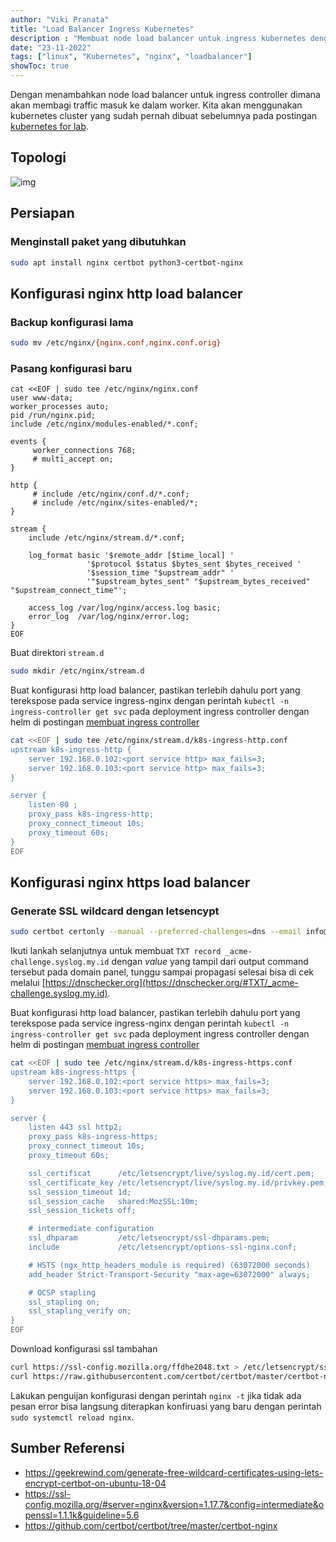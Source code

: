 ```yaml
---
author: "Viki Pranata"
title: "Load Balancer Ingress Kubernetes"
description : "Membuat node load balancer untuk ingress kubernetes dengan NGINX"
date: "23-11-2022"
tags: ["linux", "Kubernetes", "nginx", "loadbalancer"]
showToc: true
---
```

Dengan menambahkan node load balancer untuk ingress controller dimana akan membagi traffic masuk ke dalam worker. Kita akan menggunakan kubernetes cluster yang sudah pernah dibuat sebelumnya pada postingan [kubernetes for lab](/posts/kubernetes-for-lab).

## Topologi
![img](/assets/images/k8s_ingress_loadbalancer.png)

## Persiapan
### Menginstall paket yang dibutuhkan
```bash
sudo apt install nginx certbot python3-certbot-nginx
```
## Konfigurasi nginx http load balancer
### Backup konfigurasi lama
```bash
sudo mv /etc/nginx/{nginx.conf,nginx.conf.orig}
```
### Pasang konfigurasi baru
```
cat <<EOF | sudo tee /etc/nginx/nginx.conf
user www-data;
worker_processes auto;
pid /run/nginx.pid;
include /etc/nginx/modules-enabled/*.conf;

events {
     worker_connections 768;
     # multi_accept on;
}

http {
     # include /etc/nginx/conf.d/*.conf;
     # include /etc/nginx/sites-enabled/*;
}

stream {
    include /etc/nginx/stream.d/*.conf;

    log_format basic '$remote_addr [$time_local] '
                 '$protocol $status $bytes_sent $bytes_received '
                 '$session_time "$upstream_addr" '
                 '"$upstream_bytes_sent" "$upstream_bytes_received" "$upstream_connect_time"';

    access_log /var/log/nginx/access.log basic;
    error_log  /var/log/nginx/error.log;
}
EOF
```
Buat direktori `stream.d` 
```bash
sudo mkdir /etc/nginx/stream.d
```
Buat konfigurasi http load balancer, pastikan terlebih dahulu port yang terekspose pada service ingress-nginx dengan perintah `kubectl -n ingress-controller get svc` pada deployment ingress controller dengan helm di postingan [membuat ingress controller](/posts/kubernetes-getting-started/#membuat-ingress-controller)
```bash
cat <<EOF | sudo tee /etc/nginx/stream.d/k8s-ingress-http.conf
upstream k8s-ingress-http {
    server 192.168.0.102:<port service http> max_fails=3;
    server 192.168.0.103:<port service http> max_fails=3;
}

server {
    listen 80 ;
    proxy_pass k8s-ingress-http;
    proxy_connect_timeout 10s;
    proxy_timeout 60s;
}
EOF
```

## Konfigurasi nginx https load balancer
### Generate SSL wildcard dengan letsencypt
```bash
sudo certbot certonly --manual --preferred-challenges=dns --email info@syslog.my.id --server https://acme-v02.api.letsencrypt.org/directory --agree-tos -d *.syslog.my.id
```
Ikuti lankah selanjutnya untuk membuat `TXT record _acme-challenge.syslog.my.id` dengan _value_ yang tampil dari output command tersebut pada domain panel, tunggu sampai propagasi selesai bisa di cek melalui [https://dnschecker.org](https://dnschecker.org/#TXT/_acme-challenge.syslog.my.id).

Buat konfigurasi http load balancer, pastikan terlebih dahulu port yang terekspose pada service ingress-nginx dengan perintah `kubectl -n ingress-controller get svc` pada deployment ingress controller dengan helm di postingan [membuat ingress controller](/posts/kubernetes-getting-started/#membuat-ingress-controller)
```bash
cat <<EOF | sudo tee /etc/nginx/stream.d/k8s-ingress-https.conf
upstream k8s-ingress-https {
    server 192.168.0.102:<port service https> max_fails=3;
    server 192.168.0.103:<port service https> max_fails=3;
}

server {
    listen 443 ssl http2;
    proxy_pass k8s-ingress-https;
    proxy_connect_timeout 10s;
    proxy_timeout 60s;

    ssl_certificat      /etc/letsencrypt/live/syslog.my.id/cert.pem;
    ssl_certificate_key /etc/letsencrypt/live/syslog.my.id/privkey.pem;
    ssl_session_timeout 1d;
    ssl_session_cache   shared:MozSSL:10m;
    ssl_session_tickets off;

    # intermediate configuration
    ssl_dhparam         /etc/letsencrypt/ssl-dhparams.pem;
    include             /etc/letsencrypt/options-ssl-nginx.conf;

    # HSTS (ngx_http_headers_module is required) (63072000 seconds)
    add_header Strict-Transport-Security "max-age=63072000" always;

    # OCSP stapling
    ssl_stapling on;
    ssl_stapling_verify on;
}
EOF
```
Download konfigurasi ssl tambahan
```bash
curl https://ssl-config.mozilla.org/ffdhe2048.txt > /etc/letsencrypt/ssl-dhparams.pem
curl https://raw.githubusercontent.com/certbot/certbot/master/certbot-nginx/certbot_nginx/_internal/tls_configs/options-ssl-nginx.conf > /etc/letsencrypt/options-ssl-nginx.conf
```

Lakukan penguijan konfigurasi dengan perintah `nginx -t` jika tidak ada pesan error bisa langsung diterapkan konfiruasi yang baru dengan perintah `sudo systemctl reload nginx`.

## Sumber Referensi
- https://geekrewind.com/generate-free-wildcard-certificates-using-lets-encrypt-certbot-on-ubuntu-18-04
- https://ssl-config.mozilla.org/#server=nginx&version=1.17.7&config=intermediate&openssl=1.1.1k&guideline=5.6
- https://github.com/certbot/certbot/tree/master/certbot-nginx